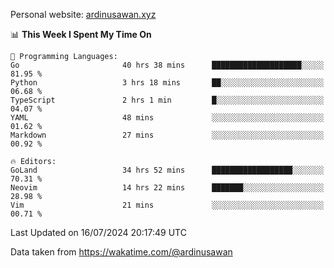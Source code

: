 Personal website: [ardinusawan.xyz](https://ardinusawan.xyz)

<!--START_SECTION:waka-->
📊 **This Week I Spent My Time On** 

```text
💬 Programming Languages: 
Go                       40 hrs 38 mins      ████████████████████░░░░░   81.95 % 
Python                   3 hrs 18 mins       ██░░░░░░░░░░░░░░░░░░░░░░░   06.68 % 
TypeScript               2 hrs 1 min         █░░░░░░░░░░░░░░░░░░░░░░░░   04.07 % 
YAML                     48 mins             ░░░░░░░░░░░░░░░░░░░░░░░░░   01.62 % 
Markdown                 27 mins             ░░░░░░░░░░░░░░░░░░░░░░░░░   00.92 % 

🔥 Editors: 
GoLand                   34 hrs 52 mins      ██████████████████░░░░░░░   70.31 % 
Neovim                   14 hrs 22 mins      ███████░░░░░░░░░░░░░░░░░░   28.98 % 
Vim                      21 mins             ░░░░░░░░░░░░░░░░░░░░░░░░░   00.71 % 
```


 Last Updated on 16/07/2024 20:17:49 UTC
<!--END_SECTION:waka-->
Data taken from https://wakatime.com/@ardinusawan
